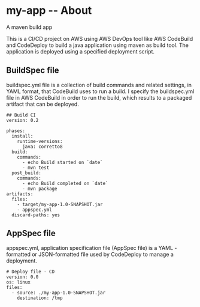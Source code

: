 # my-app -- About
A maven build app

This is a CI/CD project on AWS using AWS DevOps tool like AWS CodeBuild and CodeDeploy to build a java application using maven as build tool. The application is deployed using a specified deployment script.

## BuildSpec file

buildspec.yml file is a collection of build commands and related settings, in YAML format, that CodeBuild uses to run a build. I specify the buildspec.yml file in AWS CodeBuild in order to run the build, which results to a packaged artifact that can be deployed.
```
## Build CI
version: 0.2

phases:
  install:
    runtime-versions:
      java: corretto8
  build:
    commands:
      - echo Build started on `date`
      - mvn test 
  post_build:
    commands:
      - echo Build completed on `date`
      - mvn package
artifacts:
  files:
    - target/my-app-1.0-SNAPSHOT.jar
    - appspec.yml
  discard-paths: yes
```



## AppSpec file

appspec.yml, application specification file (AppSpec file) is a YAML -formatted or JSON-formatted file used by CodeDeploy to manage a deployment.
```
# Deploy file - CD
version: 0.0
os: linux
files:
  - source: ./my-app-1.0-SNAPSHOT.jar
    destination: /tmp
```
